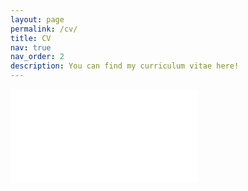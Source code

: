 ```yaml
---
layout: page
permalink: /cv/
title: CV
nav: true
nav_order: 2
description: You can find my curriculum vitae here!
---
```


<iframe class="iframe-pdf" src="/assets/pdf/cv.pdf" frameborder="0"></iframe>
